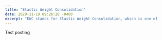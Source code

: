 ```yaml
---
title: "Elastic Weight Consolidation"
date: 2020-11-19 09:26:28 -0400
excerpt: "EWC stands for Elastic Weight Consolidation, which is one of basic continual learning method for mitigating catastrophic forgetting."
---
```


Test posting